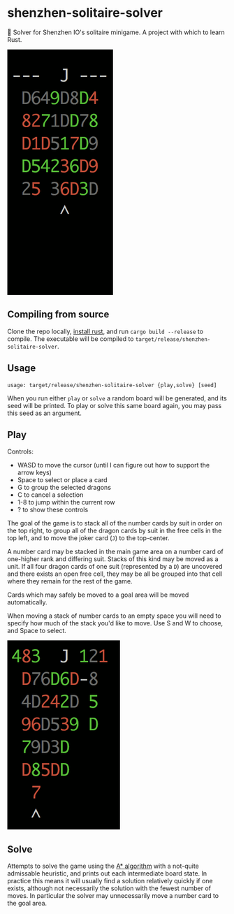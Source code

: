 # shenzhen-solitaire-solver
:dragon_face: Solver for Shenzhen IO's solitaire minigame. A project with which to learn Rust.

![game](media/game.gif)

## Compiling from source
Clone the repo locally, [install rust](https://www.rust-lang.org/en-US/install.html?), and run
`cargo build --release` to compile. The executable will be compiled to
`target/release/shenzhen-solitaire-solver`.

## Usage
```
usage: target/release/shenzhen-solitaire-solver {play,solve} [seed]
```
When you run either `play` or `solve` a random board will be generated, and its seed will be
printed. To play or solve this same board again, you may pass this seed as an argument.

## Play

Controls:

- WASD to move the cursor (until I can figure out how to support the arrow keys)
- Space to select or place a card
- G to group the selected dragons
- C to cancel a selection
- 1-8 to jump within the current row
- ? to show these controls

The goal of the game is to stack all of the number cards by suit in order on the top right, to
group all of the dragon cards by suit in the free cells in the top left, and to move the joker card
(`J`) to the top-center.

A number card may be stacked in the main game area on a number card of one-higher rank and
differing suit. Stacks of this kind may be moved as a unit. If all four dragon cards of one suit
(represented by a `D`) are uncovered and there exists an open free cell, they may be all be grouped
into that cell where they remain for the rest of the game.

Cards which may safely be moved to a goal area will be moved automatically.

When moving a stack of number cards to an empty space you will need to specify how much of the
stack you'd like to move. Use S and W to choose, and Space to select.

![example](media/stack.gif)

## Solve

Attempts to solve the game using the [A* algorithm](https://en.wikipedia.org/wiki/A*_search_algorithm) with a not-quite admissable heuristic, and
prints out each intermediate board state. In practice this means it will usually find a solution
relatively quickly if one exists, although not necessarily the solution with the fewest number of
moves. In particular the solver may unnecessarily move a number card to the goal area.

